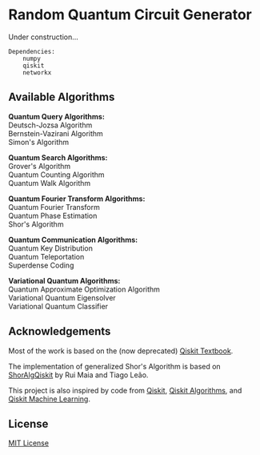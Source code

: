 
# Random Quantum Circuit Generator

Under construction...

    Dependencies:
        numpy
        qiskit
        networkx

## Available Algorithms

**Quantum Query Algorithms:**  
Deutsch-Jozsa Algorithm  
Bernstein-Vazirani Algorithm  
Simon's Algorithm  

**Quantum Search Algorithms:**  
Grover's Algorithm  
Quantum Counting Algorithm  
Quantum Walk Algorithm  

**Quantum Fourier Transform Algorithms:**  
Quantum Fourier Transform  
Quantum Phase Estimation  
Shor's Algorithm  

**Quantum Communication Algorithms:**  
Quantum Key Distribution  
Quantum Teleportation  
Superdense Coding  

**Variational Quantum Algorithms:**  
Quantum Approximate Optimization Algorithm  
Variational Quantum Eigensolver  
Variational Quantum Classifier  

## Acknowledgements

Most of the work is based on the (now deprecated) [Qiskit Textbook](https://github.com/Qiskit/textbook).

The implementation of generalized Shor's Algorithm is based on [ShorAlgQiskit](https://github.com/ttlion/ShorAlgQiskit) by Rui Maia and Tiago Leão.

This project is also inspired by code from [Qiskit](https://github.com/Qiskit/qiskit), [Qiskit Algorithms](https://github.com/qiskit-community/qiskit-algorithms), and [Qiskit Machine Learning](https://github.com/qiskit-community/qiskit-machine-learning).

## License

[MIT License](LICENSE.txt)